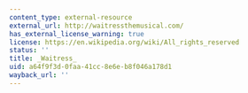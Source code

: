 ```yaml
---
content_type: external-resource
external_url: http://waitressthemusical.com/
has_external_license_warning: true
license: https://en.wikipedia.org/wiki/All_rights_reserved
status: ''
title: _Waitress_
uid: a64f9f3d-0faa-41cc-8e6e-b8f046a178d1
wayback_url: ''
---
```

